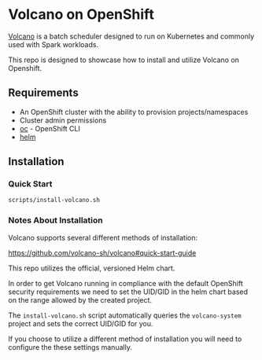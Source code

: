 # Volcano on OpenShift

[Volcano](https://volcano.sh/en/) is a batch scheduler designed to run on Kubernetes and commonly used with Spark workloads.

This repo is designed to showcase how to install and utilize Volcano on Openshift.

## Requirements

* An OpenShift cluster with the ability to provision projects/namespaces
* Cluster admin permissions
* [oc](https://mirror.openshift.com/pub/openshift-v4/clients/ocp/stable) - OpenShift CLI
* [helm](https://helm.sh/docs/intro/install)

## Installation

### Quick Start

```sh
scripts/install-volcano.sh
```

### Notes About Installation

Volcano supports several different methods of installation:

https://github.com/volcano-sh/volcano#quick-start-guide

This repo utilizes the official, versioned Helm chart.

In order to get Volcano running in compliance with the default OpenShift security requirements we need to set the UID/GID in the helm chart based on the range allowed by the created project.

The `install-volcano.sh` script automatically queries the `volcano-system` project and sets the correct UID/GID for you.

If you choose to utilize a different method of installation you will need to configure the these settings manually.
